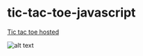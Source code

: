 # tic-tac-toe-javascript
[Tic tac toe hosted](https://tic-tac-toe-javascript-six.vercel.app/)  

![alt text](https://i.ibb.co/6skfc92/Screenshot-2021-10-18-at-7-22-24-PM.png)
